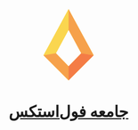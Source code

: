 <header align="center">
  <a href="https://fullstacks.ir">
  <svg height="128" viewBox="0 0 682.67 969.76"><path fill="#fad64f" d="M341.33 0L0 628.42l341.33 341.34 341.34-341.34zm0 778.83L168.89 600.32l172.44-317.79 172.44 317.79z"/><path fill="#fad64f" d="M341.33 282.52l-172.44 317.8L0 628.42 341.33.01v282.51z"/><path fill="#f6a14b" d="M0 628.42l341.33 341.34V778.83L168.89 600.32 0 628.42zM341.33 282.52l172.44 317.8 168.9 28.1L341.33 0v282.52z"/><path fill="#f47c46" d="M682.67 628.42L341.33 969.76V778.83l172.44-178.51 168.9 28.1z"/></svg>
  <br />
  <h1 align="center">جامعه فول‌استکس </h1>
  </a>
</header>
